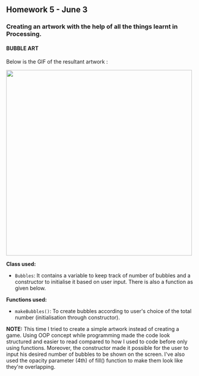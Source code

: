 ## Homework 5 - June 3

###  Creating an artwork with the help of all the things learnt in Processing.

#### BUBBLE ART

Below is the GIF of the resultant artwork :

<img src="https://github.com/ronit-singh/Intro_to_IM/blob/main/June%201/bubbles.gif" height="500">

**Class used:**
- ````Bubbles````: It contains a variable to keep track of number of bubbles and a constructor to initialise it based on user input. There is also a function as given below.

**Functions used:**
- ````makeBubbles()````: To create bubbles according to user's choice of the total number (initialisation through constructor).

**NOTE:** This time I tried to create a simple artwork instead of creating a game. Using OOP concept while programming made the code look structured and easier to read compared to how I used to code before only using functions. Moreover, the constructor made it possible for the user to input his desired number of bubbles to be shown on the screen. I've also used the opacity parameter (4th) of fill() function to make them look like they're overlapping.


